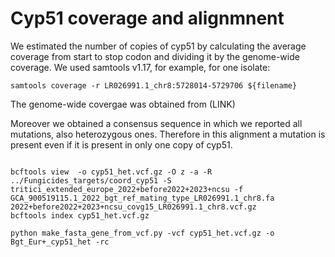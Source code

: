 # Cyp51 coverage and alignmnent

We estimated the number of copies of cyp51 by calculating the average coverage from start to stop codon and dividing it by the genome-wide coverage.
We used samtools v1.17, for example, for one isolate:
```
samtools coverage -r LR026991.1_chr8:5728014-5729706 ${filename}
```
The genome-wide covergae was obtained from (LINK)

Moreover we obtained a consensus sequence in which we reported all mutations, also heterozygous ones. Therefore in this alignment a mutation is present even if it is present in only one copy of cyp51.

```

bcftools view  -o cyp51_het.vcf.gz -O z -a -R ../Fungicides_targets/coord_cyp51 -S tritici_extended_europe_2022+before2022+2023+ncsu -f GCA_900519115.1_2022_bgt_ref_mating_type_LR026991.1_chr8.fa 2022+before2022+2023+ncsu_covg15_LR026991.1_chr8.vcf.gz
bcftools index cyp51_het.vcf.gz

python make_fasta_gene_from_vcf.py -vcf cyp51_het.vcf.gz -o Bgt_Eur+_cyp51_het -rc

```


